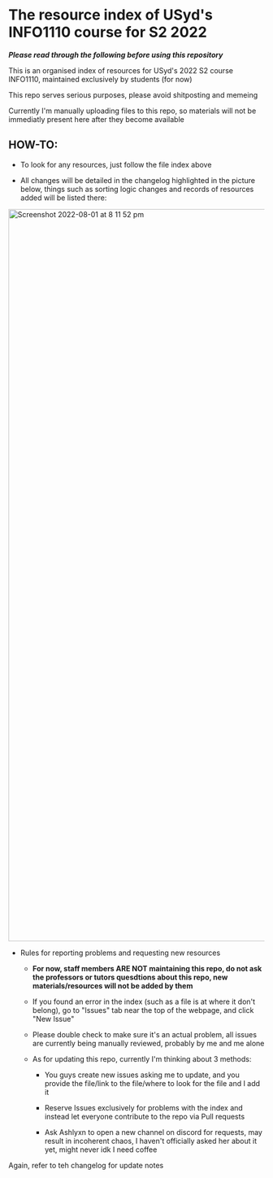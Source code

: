 # The resource index of USyd's INFO1110 course for S2 2022 #

***Please read through the following before using this repository***

This is an organised index of resources for USyd's 2022 S2 course INFO1110, maintained exclusively by students (for now)

This repo serves serious purposes, please avoid shitposting and memeing

Currently I'm manually uploading files to this repo, so materials will not be immediatly present here after they become available

## HOW-TO: ##

* To look for any resources, just follow the file index above

* All changes will be detailed in the changelog highlighted in the picture below, things such as sorting logic changes and records of resources added will be listed there:
<img width="1440" alt="Screenshot 2022-08-01 at 8 11 52 pm" src="https://user-images.githubusercontent.com/40534994/182126573-c61dba19-d7d2-4c0f-ba5e-202d66ebac17.png">

* Rules for reporting problems and requesting new resources

  * __For now, staff members ARE NOT maintaining this repo, do not ask the professors or tutors quesdtions about this repo, new materials/resources will not be added by them__

  * If you found an error in the index (such as a file is at where it don't belong), go to "Issues" tab near the top of the webpage, and click "New Issue"
  
  * Please double check to make sure it's an actual problem, all issues are currently being manually reviewed, probably by me and me alone
  
  * As for updating this repo, currently I'm thinking about 3 methods:
  
    * You guys create new issues asking me to update, and you provide the file/link to the file/where to look for the file and I add it
    
    * Reserve Issues exclusively for problems with the index and instead let everyone contribute to the repo via Pull requests
    
    * Ask Ashlyxn to open a new channel on discord for requests, may result in incoherent chaos, I haven't officially asked her about it yet, might never idk I need coffee

Again, refer to teh changelog for update notes
